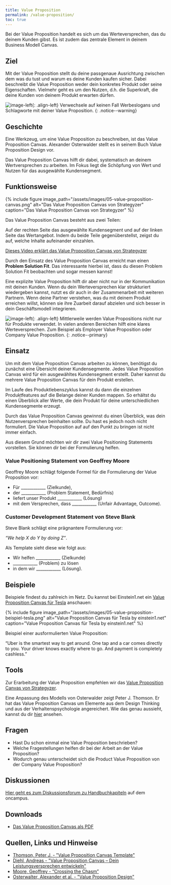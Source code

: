 ```yaml
---
title: Value Proposition
permalink: /value-proposition/
toc: true
---
```


Bei der Value Proposition handelt es sich um das Werteversprechen, das du deinem Kunden gibst. 
Es ist zudem das zentrale Element in deinem Business Modell Canvas.

## Ziel

Mit der Value Proposition stellt du deine passgenaue Ausrichtung zwischen dem was du tust und warum es deine Kunden kaufen sicher. 
Dabei beschreibt die Value Proposition weder dein konkretes Produkt oder seine Eigenschaften. 
Vielmehr geht es um den Nutzen, d.h. die Superkraft, die deine Kunden von deinem Produkt erwarten dürfen.

![image-left]({{site.baseurl}}/assets/images/flag-warning.png){: .align-left} 
Verwechsele auf keinen Fall Werbeslogans und Schlagworte mit deiner Value Proposition.
{: .notice--warning}

## Geschichte

Eine Werkzeug, um eine Value Proposition zu beschreiben, ist das Value Proposition Canvas.
Alexander Osterwalder stellt es in seinem Buch Value Proposition Design vor.

Das Value Proposition Canvas hilft dir dabei, systematisch an deinem Wertversprechen zu arbeiten. 
Im Fokus liegt die Schöpfung von Wert und Nutzen für das ausgewählte Kundensegment.

## Funktionsweise

{% include figure image_path="/assets/images/05-value-proposition-canvas.png" alt="Das Value Proposition Canvas von Strategyzer" caption="Das Value Proposition Canvas von Strategyzer" %}

Das Value Proposition Canvas besteht aus zwei Teilen:

Auf der rechten Seite das ausgewählte Kundensegment und auf der linken Seite das Wertangebot. 
Indem du beide Teile gegenüberstellst, zeigst du auf, welche Inhalte aufeinander einzahlen.

[Dieses Video erklärt das Value Proposition Canvas von Strategyzer](https://vimeo.com/208131526)

Durch den Einsatz des Value Proposition Canvas erreicht man einen **Problem Solution Fit**. 
Das interessante hierbei ist, dass du diesen Problem Solution Fit beobachten und sogar messen kannst!

Eine explizite Value Proposition hilft dir aber nicht nur in der Kommunikation mit deinen Kunden. 
Wenn du dein Werteversprechen klar strukturiert wiedergeben kannst, nutzt es dir auch in der Zusammenarbeit mit weiteren Partnern. 
Wenn deine Partner verstehen, was du mit deinem Produkt erreichen willst, können sie ihre Zuarbeit darauf abzielen und sich besser in dein Geschäftsmodell integrieren.

![image-left]({{site.baseurl}}/assets/images/read-light-idea.png){: .align-left}
Mittlerweile werden Value Propositions nicht nur für Produkte verwendet. 
In vielen anderen Bereichen hilft eine klares Werteversprechen.
Zum Beispiel als Employer Value Proposition oder Company Value Proposition.
{: .notice--primary}

## Einsatz

Um mit dem Value Proposition Canvas arbeiten zu können, benötigst du zunächst eine Übersicht deiner Kundensegmente.
Jedes Value Proposition Canvas wird für ein ausgewähltes Kundensegment erstellt. Daher kannst du mehrere Value Proposition Canvas für dein Produkt erstellen.

Im Laufe des Produktlebenszyklus kannst du dann die einzelnen Produktfeatures auf die Belange deiner Kunden mappen. 
So erhältst du einen Überblick aller Werte, die dein Produkt für deine unterschiedlichen Kundensegmente erzeugt.

Durch das Value Proposition Canvas gewinnst du einen Überblick, was dein Nutzenversprechen beinhalten sollte. 
Du hast es jedoch noch nicht formuliert. Die Value Proposition auf auf den Punkt zu bringen ist nicht immer einfach.

Aus diesem Grund möchten wir dir zwei Value Positioning Statements vorstellen. Sie können dir bei der Formulierung helfen.

### Value Positioning Statement  von Geoffrey Moore

Geoffrey Moore schlägt folgende Formel für die Formulierung der Value Proposition vor:

* Für  ____________  (Zielkunde),
* der ____________  (Problem Statement, Bedürfnis)
* liefert unser Produkt ____________ (Lösung)
* mit dem Versprechen, dass  ____________ (Unfair Advantage, Outcome).

### Customer Development Statement von Steve Blank

Steve Blank schlägt eine prägnantere Formulierung vor:

*“We help X do Y by doing Z”*.

Als Template sieht diese wie folgt aus:

* Wir helfen ____________ (Zielkunde)
* ____________ (Problem) zu lösen
* in dem wir ____________ (Lösung).

## Beispiele

Beispiele findest du zahlreich im Netz. Du kannst bei Einstein1.net ein [Value Proposition Canvas für Tesla](https://www.einstein1.net/value-proposition-canvas/) anschauen: 
 
{% include figure image_path="/assets/images/05-value-proposition-beispiel-tesla.png" alt="Value Proposition Canvas für Tesla by einstein1.net" caption="Value Proposition Canvas für Tesla by einstein1.net" %}

Beispiel einer ausformulierten Value Proposition: 
 
“Uber is the smartest way to get around. One tap and a car comes directly to you. Your driver knows exactly where to go. And payment is completely cashless.”

## Tools

Zur Erarbeitung der Value Proposition empfehlen wir das [Value Proposition Canvas von Strategyzer]({{site.baseurl}}/assets/downloads/05-value-proposition-canvas.pdf).

Eine Anpassung des Modells von Osterwalder zeigt Peter J. Thomson. 
Er hat das Value Proposition Canvas um Elemente aus dem Design Thinking und aus der Verhaltenspsychologie angereichert.
Wie das genau aussieht, kannst du dir [hier](https://www.peterjthomson.com/2013/11/value-proposition-canvas/) ansehen. 

## Fragen

* Hast Du schon einmal eine Value Proposition beschrieben?
* Welche Fragestellungen helfen dir bei der Arbeit an der Value Proposition?
* Wodurch genau unterscheidet sich die Product Value Proposition von der Company Value Proposition?

## Diskussionen

[Hier geht es zum Diskussionsforum zu Handbuchkapiteln](https://www.oncampus.de/course/weiterbildung/moocs/apomooc/section-2/47627-handbuch-diskussionen) auf dem oncampus.

## Downloads

* [Das Value Proposition Canvas als PDF]({{site.baseurl}}/assets/downloads/05-value-proposition-canvas.pdf)

## Quellen, Links und Hinweise

* [Thomson, Peter J. - "Value Proposition Canvas Template"](https://www.peterjthomson.com/2013/11/value-proposition-canvas/)
* [Diehl, Andreas - "Value Proposition Canvas – Dein Leistungsversprechen entwickeln"](https://digitaleneuordnung.de/blog/value-proposition-canvas/)
* [Moore, Geoffrey - “Crossing the Chasm”](https://www.goodreads.com/book/show/61329.Crossing_the_Chasm)
* [Osterwalter, Alexander et al. - "Value Proposition Design"](https://www.goodreads.com/book/show/22337524-value-proposition-design)
